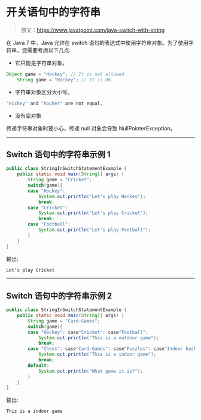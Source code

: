# 开关语句中的字符串

> 原文：<https://www.javatpoint.com/java-switch-with-string>

在 Java 7 中，Java 允许在 switch 语句的表达式中使用字符串对象。为了使用字符串，您需要考虑以下几点:

*   它只能是字符串对象。

```java
Object game = "Hockey"; // It is not allowed
	String game = "Hockey"; // It is OK.

```

*   字符串对象区分大小写。

```java
"Hickey" and "hocker" are not equal.

```

*   没有空对象

传递字符串对象时要小心，传递 null 对象会导致 NullPointerException。

* * *

## Switch 语句中的字符串示例 1

```java
public class StringInSwitchStatementExample {
	public static void main(String[] args) {
		String game = "Cricket";
		switch(game){
		case "Hockey":
			System.out.println("Let's play Hockey");
			break;
		case "Cricket":
			System.out.println("Let's play Cricket");
			break;
		case "Football":
			System.out.println("Let's play Football");
		}
	}
}

```

输出:

```java
Let's play Cricket

```

* * *

## Switch 语句中的字符串示例 2

```java
public class StringInSwitchStatementExample {
	public static void main(String[] args) {
		String game = "Card-Games";
		switch(game){
		case "Hockey": case"Cricket": case"Football":
			System.out.println("This is a outdoor game");
			break;
		case "Chess": case"Card-Games": case"Puzzles": case"Indoor basketball":
			System.out.println("This is a indoor game");
			break;
		default: 
			System.out.println("What game it is?");
		}
	}
}

```

输出:

```java
This is a indoor game

```